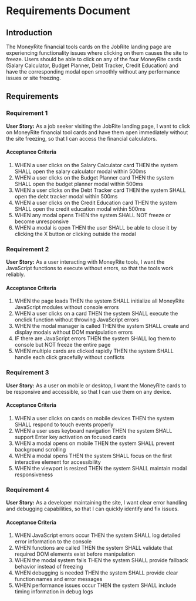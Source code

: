 # Requirements Document

## Introduction

The MoneyRite financial tools cards on the JobRite landing page are experiencing functionality issues where clicking on them causes the site to freeze. Users should be able to click on any of the four MoneyRite cards (Salary Calculator, Budget Planner, Debt Tracker, Credit Education) and have the corresponding modal open smoothly without any performance issues or site freezing.

## Requirements

### Requirement 1

**User Story:** As a job seeker visiting the JobRite landing page, I want to click on MoneyRite financial tool cards and have them open immediately without the site freezing, so that I can access the financial calculators.

#### Acceptance Criteria

1. WHEN a user clicks on the Salary Calculator card THEN the system SHALL open the salary calculator modal within 500ms
2. WHEN a user clicks on the Budget Planner card THEN the system SHALL open the budget planner modal within 500ms  
3. WHEN a user clicks on the Debt Tracker card THEN the system SHALL open the debt tracker modal within 500ms
4. WHEN a user clicks on the Credit Education card THEN the system SHALL open the credit education modal within 500ms
5. WHEN any modal opens THEN the system SHALL NOT freeze or become unresponsive
6. WHEN a modal is open THEN the user SHALL be able to close it by clicking the X button or clicking outside the modal

### Requirement 2

**User Story:** As a user interacting with MoneyRite tools, I want the JavaScript functions to execute without errors, so that the tools work reliably.

#### Acceptance Criteria

1. WHEN the page loads THEN the system SHALL initialize all MoneyRite JavaScript modules without console errors
2. WHEN a user clicks on a card THEN the system SHALL execute the onclick function without throwing JavaScript errors
3. WHEN the modal manager is called THEN the system SHALL create and display modals without DOM manipulation errors
4. IF there are JavaScript errors THEN the system SHALL log them to console but NOT freeze the entire page
5. WHEN multiple cards are clicked rapidly THEN the system SHALL handle each click gracefully without conflicts

### Requirement 3

**User Story:** As a user on mobile or desktop, I want the MoneyRite cards to be responsive and accessible, so that I can use them on any device.

#### Acceptance Criteria

1. WHEN a user clicks on cards on mobile devices THEN the system SHALL respond to touch events properly
2. WHEN a user uses keyboard navigation THEN the system SHALL support Enter key activation on focused cards
3. WHEN a modal opens on mobile THEN the system SHALL prevent background scrolling
4. WHEN a modal opens THEN the system SHALL focus on the first interactive element for accessibility
5. WHEN the viewport is resized THEN the system SHALL maintain modal responsiveness

### Requirement 4

**User Story:** As a developer maintaining the site, I want clear error handling and debugging capabilities, so that I can quickly identify and fix issues.

#### Acceptance Criteria

1. WHEN JavaScript errors occur THEN the system SHALL log detailed error information to the console
2. WHEN functions are called THEN the system SHALL validate that required DOM elements exist before manipulation
3. WHEN the modal system fails THEN the system SHALL provide fallback behavior instead of freezing
4. WHEN debugging is needed THEN the system SHALL provide clear function names and error messages
5. WHEN performance issues occur THEN the system SHALL include timing information in debug logs